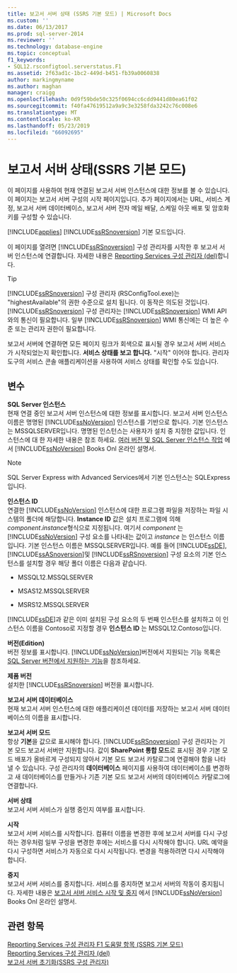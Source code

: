 ```yaml
---
title: 보고서 서버 상태 (SSRS 기본 모드) | Microsoft Docs
ms.custom: ''
ms.date: 06/13/2017
ms.prod: sql-server-2014
ms.reviewer: ''
ms.technology: database-engine
ms.topic: conceptual
f1_keywords:
- SQL12.rsconfigtool.serverstatus.F1
ms.assetid: 2f63ad1c-1bc2-449d-b451-fb39a0060838
author: markingmyname
ms.author: maghan
manager: craigg
ms.openlocfilehash: 0d9f59bde50c325f0694cc6cdd9441d80ea61f02
ms.sourcegitcommit: f40fa47619512a9a9c3e3258fda3242c76c008e6
ms.translationtype: MT
ms.contentlocale: ko-KR
ms.lasthandoff: 05/23/2019
ms.locfileid: "66092695"
---
```

# <a name="report-server-status-ssrs-native-mode"></a>보고서 서버 상태(SSRS 기본 모드)
  이 페이지를 사용하여 현재 연결된 보고서 서버 인스턴스에 대한 정보를 볼 수 있습니다. 이 페이지는 보고서 서버 구성의 시작 페이지입니다. 추가 페이지에서는 URL, 서비스 계정, 보고서 서버 데이터베이스, 보고서 서버 전자 메일 배달, 스케일 아웃 배포 및 암호화 키를 구성할 수 있습니다.  
  
 [!INCLUDE[applies](../../includes/applies-md.md)] [!INCLUDE[ssRSnoversion](../../includes/ssrsnoversion-md.md)] 기본 모드입니다.  
  
 이 페이지를 열려면 [!INCLUDE[ssRSnoversion](../../includes/ssrsnoversion-md.md)] 구성 관리자를 시작한 후 보고서 서버 인스턴스에 연결합니다. 자세한 내용은 [Reporting Services 구성 관리자 &#40;del&#41;](reporting-services-configuration-manager-native-mode.md)합니다.  
  
> [!TIP]  
>  [!INCLUDE[ssRSnoversion](../../includes/ssrsnoversion-md.md)] 구성 관리자 (RSConfigTool.exe)는 "highestAvailable"의 권한 수준으로 설치 됩니다. 이 동작은 의도된 것입니다. [!INCLUDE[ssRSnoversion](../../includes/ssrsnoversion-md.md)] 구성 관리자는 [!INCLUDE[ssRSnoversion](../../includes/ssrsnoversion-md.md)] WMI API와의 통신이 필요합니다. 일부 [!INCLUDE[ssRSnoversion](../../includes/ssrsnoversion-md.md)] WMI 통신에는 더 높은 수준 또는 관리자 권한이 필요합니다.  
  
 보고서 서버에 연결하면 모든 페이지 링크가 회색으로 표시될 경우 보고서 서버 서비스가 시작되었는지 확인합니다. **서비스 상태를 보고 합니다.** "시작" 이어야 합니다. 관리자 도구의 서비스 콘솔 애플리케이션을 사용하여 서비스 상태를 확인할 수도 있습니다.  
  
## <a name="options"></a>변수  
 **SQL Server 인스턴스**  
 현재 연결 중인 보고서 서버 인스턴스에 대한 정보를 표시합니다. 보고서 서버 인스턴스 이름은 명명된 [!INCLUDE[ssNoVersion](../../includes/ssnoversion-md.md)] 인스턴스를 기반으로 합니다. 기본 인스턴스는 MSSQLSERVER입니다. 명명된 인스턴스는 사용자가 설치 중 지정한 값입니다. 인스턴스에 대 한 자세한 내용은 참조 하세요. [여러 버전 및 SQL Server 인스턴스 작업](../../../2014/sql-server/install/work-with-multiple-versions-and-instances-of-sql-server.md) 에서 [!INCLUDE[ssNoVersion](../../includes/ssnoversion-md.md)] Books Onl 온라인 설명서.  
  
> [!NOTE]  
>  SQL Server Express with Advanced Services에서 기본 인스턴스는 SQLExpress입니다.  
  
 **인스턴스 ID**  
 연결한 [!INCLUDE[ssNoVersion](../../includes/ssnoversion-md.md)] 인스턴스에 대한 프로그램 파일을 저장하는 파일 시스템의 폴더에 해당합니다. **Instance ID** 값은 설치 프로그램에 의해 *component*.*instance*형식으로 지정됩니다. 여기서 *component* 는 [!INCLUDE[ssNoVersion](../../includes/ssnoversion-md.md)] 구성 요소를 나타내는 값이고 *instance* 는 인스턴스 이름입니다. 기본 인스턴스 이름은 MSSQLSERVER입니다. 예를 들어 [!INCLUDE[ssDE](../../includes/ssde-md.md)], [!INCLUDE[ssASnoversion](../../includes/ssasnoversion-md.md)]및 [!INCLUDE[ssRSnoversion](../../includes/ssrsnoversion-md.md)] 구성 요소의 기본 인스턴스를 설치할 경우 해당 폴더 이름은 다음과 같습니다.  
  
-   MSSQL12.MSSQLSERVER  
  
-   MSAS12.MSSQLSERVER  
  
-   MSRS12.MSSQLSERVER  
  
 [!INCLUDE[ssDE](../../includes/ssde-md.md)]과 같은 이미 설치된 구성 요소의 두 번째 인스턴스를 설치하고 이 인스턴스 이름을 Contoso로 지정할 경우 **인스턴스 ID** 는 MSSQL12.Contoso입니다.  
  
 **버전(Edition)**  
 버전 정보를 표시합니다. [!INCLUDE[ssNoVersion](../../includes/ssnoversion-md.md)]버전에서 지원되는 기능 목록은 [SQL Server 버전에서 지원하는 기능](https://go.microsoft.com/fwlink/?linkid=232473)을 참조하세요.  
  
 **제품 버전**  
 설치한 [!INCLUDE[ssRSnoversion](../../includes/ssrsnoversion-md.md)] 버전을 표시합니다.  
  
 **보고서 서버 데이터베이스**  
 현재 보고서 서버 인스턴스에 대한 애플리케이션 데이터를 저장하는 보고서 서버 데이터베이스의 이름을 표시합니다.  
  
 **보고서 서버 모드**  
 항상 **기본**을 값으로 표시해야 합니다. [!INCLUDE[ssRSnoversion](../../includes/ssrsnoversion-md.md)] 구성 관리자는 기본 모드 보고서 서버만 지원합니다. 값이 **SharePoint 통합 모드**로 표시된 경우 기본 모드 배포가 올바르게 구성되지 않아서 기본 모드 보고서 카탈로그에 연결해야 함을 나타낼 수 있습니다. 구성 관리자의 **데이터베이스** 페이지를 사용하여 데이터베이스를 변경하고 새 데이터베이스를 만들거나 기존 기본 모드 보고서 서버의 데이터베이스 카탈로그에 연결합니다.  
  
 **서버 상태**  
 보고서 서버 서비스가 실행 중인지 여부를 표시합니다.  
  
 **시작**  
 보고서 서버 서비스를 시작합니다. 컴퓨터 이름을 변경한 후에 보고서 서버를 다시 구성하는 경우처럼 일부 구성을 변경한 후에는 서비스를 다시 시작해야 합니다. URL 예약을 다시 구성하면 서비스가 자동으로 다시 시작됩니다. 변경을 적용하려면 다시 시작해야 합니다.  
  
 **중지**  
 보고서 서버 서비스를 중지합니다. 서비스를 중지하면 보고서 서버의 작동이 중지됩니다. 자세한 내용은 [보고서 서버 서비스 시작 및 중지](../../reporting-services/report-server/start-and-stop-the-report-server-service.md) 에서 [!INCLUDE[ssNoVersion](../../includes/ssnoversion-md.md)] Books Onl 온라인 설명서.  
  
## <a name="see-also"></a>관련 항목  
 [Reporting Services 구성 관리자 F1 도움말 항목 &#40;SSRS 기본 모드&#41;](../../../2014/sql-server/install/reporting-services-configuration-manager-f1-help-topics-ssrs-native-mode.md)   
 [Reporting Services 구성 관리자 &#40;del&#41;](/sql/2014/sql-server/install/reporting-services-configuration-manager-native-mode)   
 [보고서 서버 초기화&#40;SSRS 구성 관리자&#41;](../../reporting-services/install-windows/ssrs-encryption-keys-initialize-a-report-server.md)  
  
  
